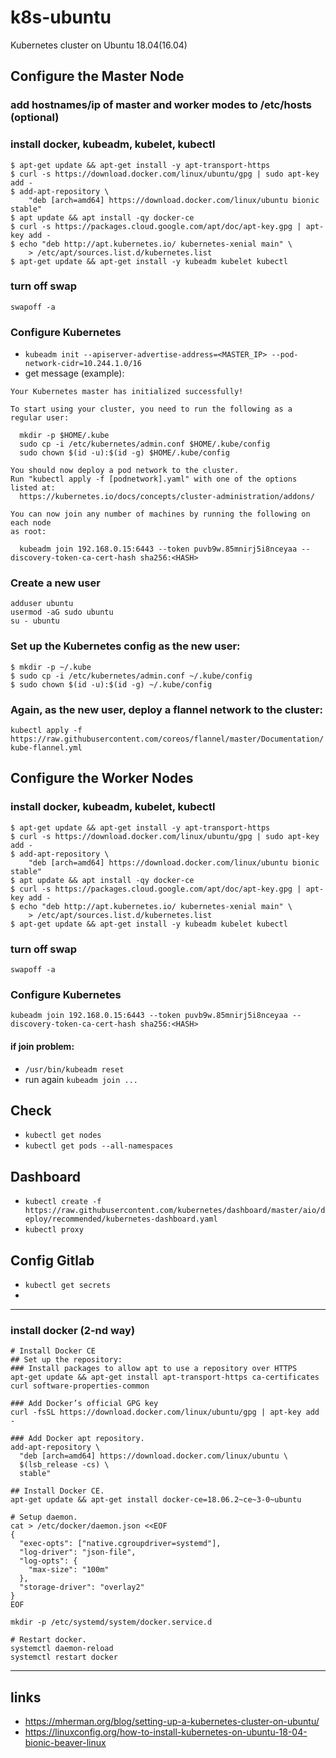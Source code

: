 # k8s-ubuntu
Kubernetes cluster on Ubuntu 18.04(16.04)

## Configure the Master Node

### add hostnames/ip of master and worker modes to /etc/hosts (optional)

### install docker, kubeadm, kubelet, kubectl 
```
$ apt-get update && apt-get install -y apt-transport-https
$ curl -s https://download.docker.com/linux/ubuntu/gpg | sudo apt-key add -
$ add-apt-repository \
    "deb [arch=amd64] https://download.docker.com/linux/ubuntu bionic stable"
$ apt update && apt install -qy docker-ce
$ curl -s https://packages.cloud.google.com/apt/doc/apt-key.gpg | apt-key add -
$ echo "deb http://apt.kubernetes.io/ kubernetes-xenial main" \
    > /etc/apt/sources.list.d/kubernetes.list
$ apt-get update && apt-get install -y kubeadm kubelet kubectl
```

### turn off swap
`swapoff -a`

### Configure Kubernetes
* `kubeadm init --apiserver-advertise-address=<MASTER_IP> --pod-network-cidr=10.244.1.0/16`
* get message (example):
```
Your Kubernetes master has initialized successfully!

To start using your cluster, you need to run the following as a regular user:

  mkdir -p $HOME/.kube
  sudo cp -i /etc/kubernetes/admin.conf $HOME/.kube/config
  sudo chown $(id -u):$(id -g) $HOME/.kube/config

You should now deploy a pod network to the cluster.
Run "kubectl apply -f [podnetwork].yaml" with one of the options listed at:
  https://kubernetes.io/docs/concepts/cluster-administration/addons/

You can now join any number of machines by running the following on each node
as root:

  kubeadm join 192.168.0.15:6443 --token puvb9w.85mnirj5i8nceyaa --discovery-token-ca-cert-hash sha256:<HASH>
```
### Create a new user
```
adduser ubuntu
usermod -aG sudo ubuntu
su - ubuntu
```

### Set up the Kubernetes config as the new user:
```
$ mkdir -p ~/.kube
$ sudo cp -i /etc/kubernetes/admin.conf ~/.kube/config
$ sudo chown $(id -u):$(id -g) ~/.kube/config
```

### Again, as the new user, deploy a flannel network to the cluster:
`kubectl apply -f https://raw.githubusercontent.com/coreos/flannel/master/Documentation/kube-flannel.yml`



## Configure the Worker Nodes

### install docker, kubeadm, kubelet, kubectl 

```
$ apt-get update && apt-get install -y apt-transport-https
$ curl -s https://download.docker.com/linux/ubuntu/gpg | sudo apt-key add -
$ add-apt-repository \
    "deb [arch=amd64] https://download.docker.com/linux/ubuntu bionic stable"
$ apt update && apt install -qy docker-ce
$ curl -s https://packages.cloud.google.com/apt/doc/apt-key.gpg | apt-key add -
$ echo "deb http://apt.kubernetes.io/ kubernetes-xenial main" \
    > /etc/apt/sources.list.d/kubernetes.list
$ apt-get update && apt-get install -y kubeadm kubelet kubectl
```

### turn off swap
`swapoff -a`

### Configure Kubernetes
`kubeadm join 192.168.0.15:6443 --token puvb9w.85mnirj5i8nceyaa --discovery-token-ca-cert-hash sha256:<HASH>`

#### if join problem:
* `/usr/bin/kubeadm reset`
* run again `kubeadm join ...`

## Check
* `kubectl get nodes`
* `kubectl get pods --all-namespaces`

## Dashboard
* `kubectl create -f https://raw.githubusercontent.com/kubernetes/dashboard/master/aio/deploy/recommended/kubernetes-dashboard.yaml`
* `kubectl proxy`

## Config Gitlab
* `kubectl get secrets`
* 

---

### install docker (2-nd way)
```
# Install Docker CE
## Set up the repository:
### Install packages to allow apt to use a repository over HTTPS
apt-get update && apt-get install apt-transport-https ca-certificates curl software-properties-common

### Add Docker’s official GPG key
curl -fsSL https://download.docker.com/linux/ubuntu/gpg | apt-key add -

### Add Docker apt repository.
add-apt-repository \
  "deb [arch=amd64] https://download.docker.com/linux/ubuntu \
  $(lsb_release -cs) \
  stable"

## Install Docker CE.
apt-get update && apt-get install docker-ce=18.06.2~ce~3-0~ubuntu

# Setup daemon.
cat > /etc/docker/daemon.json <<EOF
{
  "exec-opts": ["native.cgroupdriver=systemd"],
  "log-driver": "json-file",
  "log-opts": {
    "max-size": "100m"
  },
  "storage-driver": "overlay2"
}
EOF

mkdir -p /etc/systemd/system/docker.service.d

# Restart docker.
systemctl daemon-reload
systemctl restart docker
```
---

## links
* https://mherman.org/blog/setting-up-a-kubernetes-cluster-on-ubuntu/
* https://linuxconfig.org/how-to-install-kubernetes-on-ubuntu-18-04-bionic-beaver-linux
